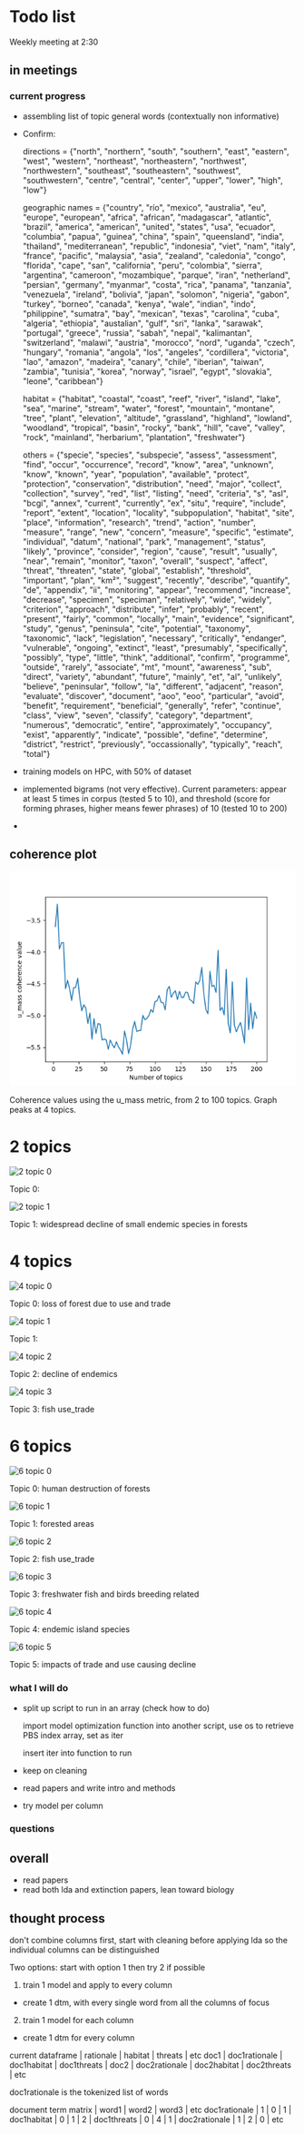 # Todo list
Weekly meeting at 2:30
## in meetings

### current progress
- assembling list of topic general words (contextually non informative)

- Confirm:

  directions = {"north", "northern", "south", "southern", "east", "eastern", "west", "western", "northeast", "northeastern", "northwest", "northwestern", "southeast", "southeastern", "southwest", "southwestern", "centre", "central", "center", "upper", "lower", "high", "low"}

  geographic names = {"country", "río", "mexico", "australia", "eu", "europe", "european", "africa", "african", "madagascar", "atlantic", "brazil", "america", "american", "united", "states", "usa", "ecuador", "columbia", "papua", "guinea", "china", "spain", "queensland", "india", "thailand", "mediterranean", "republic", "indonesia", "viet", "nam", "italy", "france", "pacific", "malaysia", "asia", "zealand", "caledonia", "congo", "florida", "cape", "san", "california", "peru", "colombia", "sierra", "argentina", "cameroon", "mozambique", "parque", "iran", "netherland", "persian", "germany", "myanmar", "costa", "rica", "panama", "tanzania", "venezuela", "ireland", "bolivia", "japan", "solomon", "nigeria", "gabon", "turkey", "borneo", "canada", "kenya", "wale", "indian", "indo", "philippine", "sumatra", "bay", "mexican", "texas", "carolina", "cuba", "algeria", "ethiopia", "austalian", "gulf", "sri", "lanka", "sarawak", "portugal", "greece", "russia", "sabah", "nepal", "kalimantan", "switzerland", "malawi", "austria", "morocco", "nord", "uganda", "czech", "hungary", "romania", "angola", "los", "angeles", "cordillera", "victoria", "lao", "amazon", "madeira", "canary", "chile", "iberian", "taiwan", "zambia", "tunisia", "korea", "norway", "israel", "egypt", "slovakia", "leone", "caribbean"}

  habitat = {"habitat", "coastal", "coast", "reef", "river", "island", "lake", "sea", "marine", "stream", "water", "forest", "mountain", "montane", "tree", "plant", "elevation", "altitude", "grassland", "highland", "lowland", "woodland", "tropical", "basin", "rocky", "bank", "hill", "cave", "valley", "rock", "mainland", "herbarium", "plantation", "freshwater"}

  others = {"specie", "species", "subspecie", "assess", "assessment", "find", "occur", "occurrence", "record", "know", "area", "unknown", "know", "known", "year", "population", "available", "protect", "protection", "conservation", "distribution", "need", "major", "collect", "collection", "survey", "red", "list", "listing", "need", "criteria", "s", "asl", "bcgi", "annex", "current", "currently", "ex", "situ", "require", "include", "report", "extent", "location", "locality", "subpopulation", "habitat", "site", "place", "information", "research", "trend", "action", "number", "measure", "range", "new", "concern", "measure", "specific", "estimate", "individual", "datum", "national", "park", "management", "status", "likely", "province", "consider", "region", "cause", "result", "usually", "near", "remain", "monitor", "taxon", "overall", "suspect", "affect", "threat", "threaten", "state", "global", "establish", "threshold", "important", "plan", "km²", "suggest", "recently", "describe", "quantify", "de", "appendix", "ii", "monitoring", "appear", "recommend", "increase", "decrease", "specimen", "speciman", "relatively", "wide", "widely", "criterion", "approach", "distribute", "infer", "probably", "recent", "present", "fairly", "common", "locally", "main", "evidence", "significant", "study", "genus", "peninsula", "cite", "potential", "taxonomy", "taxonomic", "lack", "legislation", "necessary", "critically", "endanger", "vulnerable", "ongoing", "extinct", "least", "presumably", "specifically", "possibly", "type", "little", "think", "additional", "confirm", "programme", "outside", "rarely", "associate", "mt", "mount", "awareness", "sub", "direct", "variety", "abundant", "future", "mainly", "et", "al", "unlikely", "believe", "peninsular", "follow", "la", "different", "adjacent", "reason", "evaluate", "discover", "document", "aoo", "eoo", "particular", "avoid", "benefit", "requirement", "beneficial", "generally", "refer", "continue", "class", "view", "seven", "classify", "category", "department", "numerous", "democratic", "entire", "approximately", "occupancy", "exist", "apparently", "indicate", "possible", "define", "determine", "district", "restrict", "previously", "occassionally", "typically", "reach", "total"}

- training models on HPC, with 50% of dataset

- implemented bigrams (not very effective). 
  Current parameters: appear at least 5 times in corpus (tested 5 to 10), and threshold (score for forming phrases, higher means fewer phrases) of 10 (tested 10 to 200)

- 

## coherence plot

![coherence plot](coherencePlot.png)

Coherence values using the u_mass metric, from 2 to 100 topics. Graph peaks at 4 topics.

# 2 topics

![2 topic 0](wordCloud00.png)

Topic 0:

![2 topic 1](wordCloud01.png)

Topic 1: widespread decline of small endemic species in forests

# 4 topics

![4 topic 0](wordCloud10.png)

Topic 0: loss of forest due to use and trade

![4 topic 1](wordCloud11.png)

Topic 1: 

![4 topic 2](wordCloud12.png)

Topic 2: decline of endemics

![4 topic 3](wordCloud13.png)

Topic 3: fish use_trade

# 6 topics

![6 topic 0](wordCloud20.png)

Topic 0: human destruction of forests

![6 topic 1](wordCloud21.png)

Topic 1: forested areas

![6 topic 2](wordCloud22.png)

Topic 2: fish use_trade

![6 topic 3](wordCloud23.png)

Topic 3: freshwater fish and birds breeding related

![6 topic 4](wordCloud24.png)

Topic 4: endemic island species

![6 topic 5](wordCloud25.png)

Topic 5: impacts of trade and use causing decline

### what I will do 

- split up script to run in an array (check how to do)
  
  import model optimization function into another script, use os to retrieve PBS index array, set as iter
  
  insert iter into function to run

- keep on cleaning

- read papers and write intro and methods

- try model per column

### questions





## overall
- read papers
- read both lda and extinction papers, lean toward biology






## thought process
don't combine columns first, start with cleaning before applying lda so the individual columns can be distinguished

Two options: start with option 1 then try 2 if possible
1) train 1 model and apply to every column
  - create 1 dtm, with every single word from all the columns of focus

2) train 1 model for each column
  - create 1 dtm for every column

current dataframe
      |  rationale      |  habitat     |  threats     |  etc
doc1  |  doc1rationale  |  doc1habitat |  doc1threats |
doc2  |  doc2rationale  |  doc2habitat |  doc2threats |
etc

doc1rationale is the tokenized list of words

document term matrix
                | word1 | word2 | word3 | etc
  doc1rationale |   1   |   0   |   1   |
  doc1habitat   |   0   |   1   |   2   |
  doc1threats   |   0   |   4   |   1   |
  doc2rationale |   1   |   2   |   0   |
  etc